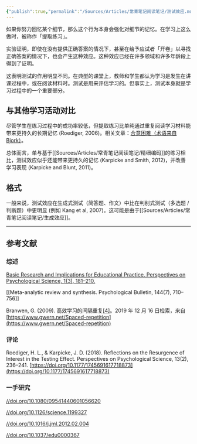 ```yaml
---
{"publish":true,"permalink":"/Sources/Articles/常青笔记阅读笔记/测试效应.md","title":"测试效应","created":"2022-08-11","modified":"2023-03-14","tags":["review"],"cssclasses":""}
---
```




如果你努力回忆某个细节，那么这个行为本身会强化对细节的记忆。在学习上这么做时，被称作「提取练习」。

实验证明，即使在没有提供正确答案的情况下，甚至在给予应试者「开卷」以寻找正确答案的情况下，也会产生这种效应。这种效应已经在许多领域和许多年龄段上得到了证明。

这表明测试的作用明显不同。在典型的课堂上，教师和学生都认为学习是发生在讲课过程中，或在阅读材料时。测试是用来评估学习的。但事实上，测试本身就是学习过程中的一个重要部分。

## 与其他学习活动对比

尽管学生在练习过程中的成功率较低，但提取练习比单纯通过重复阅读学习材料能带来更持久的长期记忆 (Roediger, 2006)。相关文章：[合意困难（术语来自 Bjork）](https://notes.andymatuschak.org/z49u8mtc9wZoY7siV7nz4V3PG2oMkNBn7AgUk)。

总体而言，单与基于[[Sources/Articles/常青笔记阅读笔记/精细编码]]的练习相比，测试效应似乎还能带来更持久的记忆 (Karpicke and Smith, 2012)，并改善学习表现 (Karpicke and Blunt, 2011)。

## 格式

一般来说，测试效应在生成式测试（简答题、作文）中比在判别式测试（多选题 / 判断题）中更明显 (例如 Kang et al, 2007)。这可能是由于[[Sources/Articles/常青笔记阅读笔记/生成效应]]。

___

## 参考文献

### 综述

[Basic Research and Implications for Educational Practice. Perspectives on Psychological Science, 1(3), 181–210.](https://notes.andymatuschak.org/Roediger%2C_H._L.%2C_%26_Karpicke%2C_J._D._(2006)._The_Power_of_Testing_Memory)

[[Meta-analytic review and synthesis. Psychological Bulletin, 144(7), 710–756]]

Branwen, G. (2009). 高效学习的间隔重复[\[4\]](https://zhuanlan.zhihu.com/p/423449068#ref_4)。2019 年 12 月 16 日检索，来自 [https://www.gwern.net/Spaced-repetition](https://www.gwern.net/Spaced-repetition)

### 评论

Roediger, H. L., & Karpicke, J. D. (2018). Reflections on the Resurgence of Interest in the Testing Effect. Perspectives on Psychological Science, 13(2), 236–241. [https://doi.org/10.1177/1745691617718873](https://doi.org/10.1177/1745691617718873)

### 一手研究

[//doi.org/10.1080/09541440601056620](https://notes.andymatuschak.org/Kang%2C_S._H._K.%2C_McDermott%2C_K._B.%2C_%26_Roediger%2C_H._L._(2007)._Test_format_and_corrective_feedback_modify_the_effect_of_testing_on_long-term_retention._European_Journal_of_Cognitive_Psychology%2C_19(4%E2%80%935)%2C_528%E2%80%93558._https)

[//doi.org/10.1126/science.1199327](https://notes.andymatuschak.org/Karpicke%2C_J._D.%2C_%26_Blunt%2C_J._R._(2011)._Retrieval_Practice_Produces_More_Learning_than_Elaborative_Studying_with_Concept_Mapping._Science%2C_331(6018)%2C_772%E2%80%93775._https)

[//doi.org/10.1016/j.jml.2012.02.004](https://notes.andymatuschak.org/Karpicke%2C_J._D.%2C_%26_Smith%2C_M._A._(2012)._Separate_mnemonic_effects_of_retrieval_practice_and_elaborative_encoding._Journal_of_Memory_and_Language%2C_67(1)%2C_17%E2%80%9329._https)

[//doi.org/10.1037/edu0000367](https://notes.andymatuschak.org/Rohrer%2C_D.%2C_Dedrick%2C_R._F.%2C_Hartwig%2C_M._K.%2C_%26_Cheung%2C_C.-N._(2020)._A_randomized_controlled_trial_of_interleaved_mathematics_practice._Journal_of_Educational_Psychology%2C_112(1)%2C_40%E2%80%9352._https)
